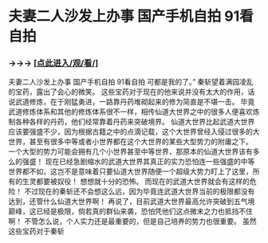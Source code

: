 # 夫妻二人沙发上办事 国产手机自拍 91看自拍

### →→→ <a href="http://3t3e.com/index.html">[点此进入/观/看/]</a>

夫妻二人沙发上办事 国产手机自拍 91看自拍
可都是我的了。”
    秦斩望着满园凌乱的宝药，露出了会心的微笑。
    这些宝药对于现在的他来说并没有太大的作用，话说武道修炼，在于刚猛勇进，一路靠丹药堆砌起来的修为简直是不堪一击。
    毕竟武道修炼体系和其他的修炼体系很不一样，相传仙道大世界之中的很多人便喜欢炼制各种各样的丹药，他们经常靠着丹药来突破境界。
    仙道大世界比起武道大世界应该要强盛不少，因为根据古籍之中的点滴记载，这个大世界曾经入侵过很多的大世界，甚至有很多中等或者小世界都在这个大世界的某些大型势力的附庸之下。
    一个大型的势力可能会拥有几个小世界甚至中等世界，那原本的仙道大世界该有多么的强盛！
    现在已经急剧缩水的武道大世界其真正的实力恐怕连一些强盛的中等世界都不如，这岂不是意味着只要仙道大世界随便一个超级大势力盯上了这里，所有的生灵都要被奴役！
    想想就十分的恐怖。
    而现在的武道大世界就会有这样的危险！
    不过现在的秦斩还不会想这么远，因为毕竟连武道大世界当前的极限都没有达到，还管什么仙道大世界啊！
    再说了，目前武道大世界最高允许突破到五气境巅峰，这已经是极限，倘若真的群仙来袭，恐怕凭他们这点微末之力也抵挡不住啊！
    不管怎么说，个人实力还是最重要的，但是自己培养的势力也很重要。
    虽然这些宝药对于秦斩
